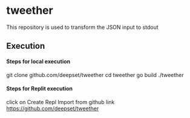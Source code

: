 # tweether
This repository is used to transform the JSON input to stdout

## Execution
#### Steps for local execution
git clone github.com/deepset/tweether
cd tweether
go build
./tweether

#### Steps for Replit execution
click on Create Repl
Import from github link https://github.com/deepset/tweether





